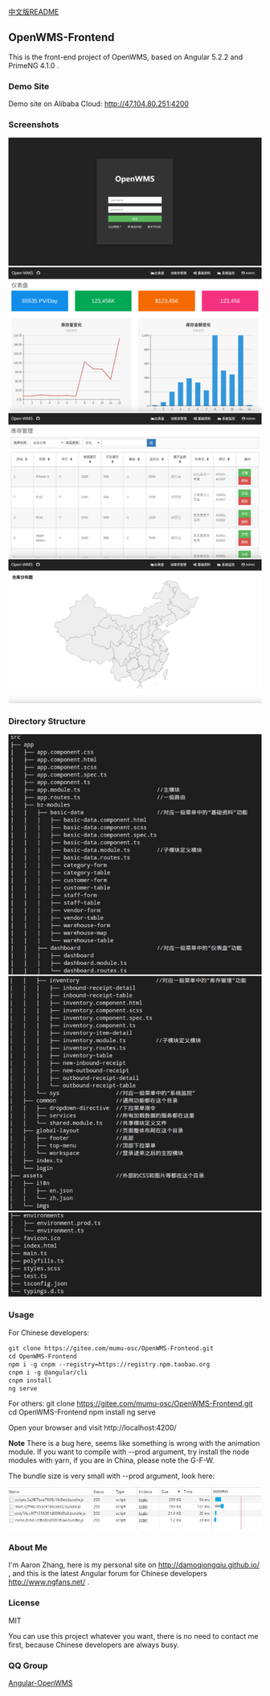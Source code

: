 <a href="./README-cn.md" target="_blank">中文版README</a>

## OpenWMS-Frontend

This is the front-end project of OpenWMS, based on Angular 5.2.2 and PrimeNG 4.1.0 .

### Demo Site

Demo site on Alibaba Cloud: http://47.104.80.251:4200

### Screenshots

<img src="./src/assets/imgs/login.png">

<img src="./src/assets/imgs/dashboard.png">

<img src="./src/assets/imgs/inventory.png">

<img src="./src/assets/imgs/map.png">

### Directory Structure

<img src="./src/assets/imgs/dir1.png">

<img src="./src/assets/imgs/dir2.png">

<img src="./src/assets/imgs/dir3.png">

### Usage

For Chinese developers:

    git clone https://gitee.com/mumu-osc/OpenWMS-Frontend.git
    cd OpenWMS-Frontend
    npm i -g cnpm --registry=https://registry.npm.taobao.org
    cnpm i -g @angular/cli
    cnpm install
    ng serve

For others:
    git clone https://gitee.com/mumu-osc/OpenWMS-Frontend.git
    cd OpenWMS-Frontend
    npm install
    ng serve

Open your browser and visit http://localhost:4200/

**Note** There is a bug here, seems like something is wrong with the animation module. If you want to compile with --prod argument, try install the node modules with yarn, if you are in China, please note the G-F-W.

The bundle size is very small with --prod argument, look here:

<img src="./src/assets/imgs/network.png">

### About Me

I'm Aaron Zhang, here is my personal site on http://damoqiongqiu.github.io/ , and this is the latest Angular forum for Chinese developers http://www.ngfans.net/ .

### License

 MIT

You can use this project whatever you want, there is no need to contact me first, because Chinese developers are always busy.

### QQ Group

<a target="_blank" href="//shang.qq.com/wpa/qunwpa?idkey=e13f3165eba410049bc7fd145507ddaf15b5d543398cef62471f3922e1611cd1" class="list-group-item"><i class="fa fa-qq" aria-hidden="true"></i> Angular-OpenWMS</a>
